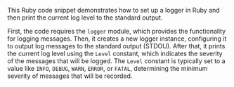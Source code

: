 This Ruby code snippet demonstrates how to set up a logger in Ruby and then print the current log level to the standard output.

First, the code requires the `logger` module, which provides the functionality for logging messages. Then, it creates a new logger instance, configuring it to output log messages to the standard output (STDOU).  After that, it prints the current log level using the `Level` constant, which indicates the severity of the messages that will be logged.  The `Level` constant is typically set to a value like `INFO`, `DEBUG`, `WARN`, `ERROR`, or `FATAL`, determining the minimum severity of messages that will be recorded.

